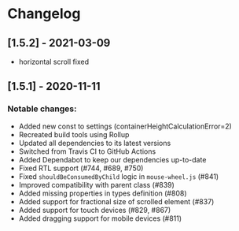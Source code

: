 # Changelog

## [1.5.2] - 2021-03-09
 - horizontal scroll fixed
## [1.5.1] - 2020-11-11

### Notable changes:
- Added new const to settings (containerHeightCalculationError=2)
- Recreated build tools using Rollup
- Updated all dependencies to its latest versions
- Switched from Travis CI to GitHub Actions
- Added Dependabot to keep our dependencies up-to-date
- Fixed RTL support (#744, #689, #750)
- Fixed `shouldBeConsumedByChild` logic in `mouse-wheel.js` (#841)
- Improved compatibility with parent class (#839)
- Added missing properties in types definition (#808)
- Added support for fractional size of scrolled element (#837)
- Added support for touch devices (#829, #867)
- Added dragging support for mobile devices (#811)
